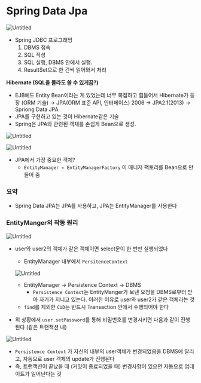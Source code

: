 # Spring Data Jpa

![Untitled](https://s3-us-west-2.amazonaws.com/secure.notion-static.com/dde863bd-e9dd-4be6-9536-3ea220802cd5/Untitled.png)

- Spring JDBC 프로그래밍
  1. DBMS 접속
  2. SQL 작성
  3. SQL 실행, DBMS 안에서 실행.
  4. ResultSet으로 한 건씩 읽어와서 처리

**Hibernate (SQL을 몰라도 쓸 수 있게끔?)**

- EJB에도 Entity Bean이라는 게 있었는데 너무 복잡하고 힘들어서 Hibernate가 등장 (ORM 기술) → JPA(ORM 표준 API, 인터페이스) 2006 → JPA2.1(2013) → Spriong Data JPA
- JPA를 구현하고 있는 것이 Hibernate같은 기술
- Spring은 JPA와 관련된 객체를 손쉽게 Bean으로 생성.

![Untitled](https://s3-us-west-2.amazonaws.com/secure.notion-static.com/2b7c435b-14a0-4b5d-abff-ebaf690447ec/Untitled.png)

![Untitled](https://s3-us-west-2.amazonaws.com/secure.notion-static.com/a4dbb681-9086-4ff0-9358-416aa8da307b/Untitled.png)

- JPA에서 가장 중요한 객체?
  - `EntityManager ← EntityManagerFactory` 이 매니저 팩토리를 Bean으로 만들어 줌

### 요약

- Spring Data JPA는 JPA를 사용하고, JPA는 EntityManager를 사용한다

### EntityManger의 작동 원리

![Untitled](https://s3-us-west-2.amazonaws.com/secure.notion-static.com/d79ab33e-ed90-4b3c-82e0-c9c02d4dc65b/Untitled.png)

- user와 user2의 객체가 같은 객체이면 select문이 한 번만 실행되었다

  - EntityManager 내부에서 `PersitenceContext`

  ![Untitled](https://s3-us-west-2.amazonaws.com/secure.notion-static.com/98273af9-b6fe-4743-ab4e-6c4d5e6f2d77/Untitled.png)

  - EntityManager → Persistence Context → DBMS
    - `Persistence Context`는 EntityManger가 보낸 요청을 DBMS로부터 받아 자기가 지니고 있는다. 이러한 이유로 user와 user2가 같은 객체라는 것
  - `find`를 제외한 `CUD`는 반드시 Transaction 안에서 수행되어야 한다

- 위 상황에서 `user.setPassword`를 통해 비밀번호를 변경시키면 다음과 같이 진행된다 (같은 트랜잭션 내)

![Untitled](https://s3-us-west-2.amazonaws.com/secure.notion-static.com/d1815892-1d3f-48ad-89d6-a110557ade7c/Untitled.png)

- `Persistence Context` 가 자신의 내부의 user객체가 변경되었음을 DBMS에 알리고, 자동으로 user 객체의 update가 진행된다
- 즉, 트랜잭션이 끝났을 때 (커밋이 종료되었을 때) 변경사항이 있으면 자동으로 업데이트가 일어난다는 것